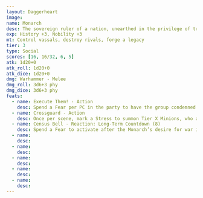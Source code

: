 ```yaml
---
layout: Daggerheart
image:
name: Monarch
desc: The sovereign ruler of a nation, unearthed in the privilege of tradition and wielding unmatched power in their domain.
exp: History +3, Nobility +3
mt: Control vassals, destroy rivals, forge a legacy
tier: 3
type: Social
scores: [16, 16/32, 6, 5]
atk: 1d20+0
atk_roll: 1d20+0
atk_dice: 1d20+0
dmg: Warhammer - Melee
dmg_roll: 3d6+3 phy
dmg_dice: 3d6+3 phy
feats:
  - name: Execute Them! - Action
    desc: Spend a Fear per PC in the party to have the group condemned for crimes real or imagined. A PC who succeeds on a Presence Roll can demand trial by combat or another special form of trial.
  - name: Crossguard - Action
    desc: Once per scene, mark a Stress to summon Tier X Minions, who appear at Close range to enforce the Monarch’s will.
  - name: Census Bell - Reaction: Long-Term Countdown (8)
    desc: Spend a Fear to activate after the Monarch’s desire for war is first revealed. When it triggers, the Monarch has a reason to rally the nation to war and the support to act on that reason. You gain 1d4 Fear.
  - name: 
    desc: 
  - name: 
    desc: 
  - name: 
    desc: 
  - name: 
    desc: 
  - name: 
    desc: 
---
```

